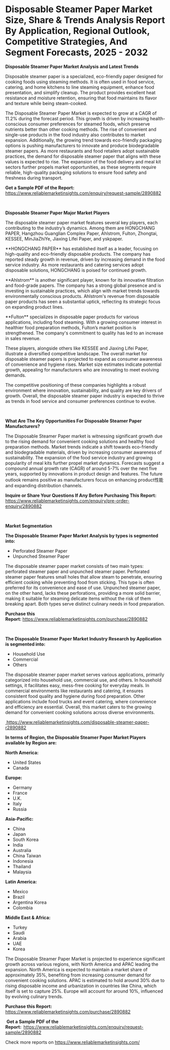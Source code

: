 <p><h1>Disposable Steamer Paper Market Size, Share & Trends Analysis Report By Application, Regional Outlook, Competitive Strategies, And Segment Forecasts, 2025 - 2032</h1></p><p><strong>Disposable Steamer Paper Market Analysis and Latest Trends</strong></p>
<p><p>Disposable steamer paper is a specialized, eco-friendly paper designed for cooking foods using steaming methods. It is often used in food service, catering, and home kitchens to line steaming equipment, enhance food presentation, and simplify cleanup. The product provides excellent heat resistance and moisture retention, ensuring that food maintains its flavor and texture while being steam-cooked.</p><p>The Disposable Steamer Paper Market is expected to grow at a CAGR of 11.2% during the forecast period. This growth is driven by increasing health-conscious consumer preferences for steamed foods, which preserve nutrients better than other cooking methods. The rise of convenient and single-use products in the food industry also contributes to market expansion. Additionally, the growing trend towards eco-friendly packaging options is pushing manufacturers to innovate and produce biodegradable steamer papers. As more restaurants and food retailers adopt sustainable practices, the demand for disposable steamer paper that aligns with these values is expected to rise. The expansion of the food delivery and meal kit sectors further propels market opportunities, as these segments require reliable, high-quality packaging solutions to ensure food safety and freshness during transport.</p></p>
<p><strong>Get a Sample PDF of the Report:&nbsp;</strong> <a href="https://www.reliablemarketinsights.com/enquiry/request-sample/2890882?utm_campaign=3321&utm_medium=2&utm_source=Github&utm_content=ia&utm_term=14032025&utm_id=disposable-steamer-paper">https://www.reliablemarketinsights.com/enquiry/request-sample/2890882</a></p>
<p>&nbsp;</p>
<p><strong>Disposable Steamer Paper Major Market Players</strong></p>
<p><p>The disposable steamer paper market features several key players, each contributing to the industry’s dynamics. Among them are HONGCHANG PAPER, Hangzhou Guanglian Complex Paper, Ahlstrom, Fulton, Zhongtai, KESSEE, MinJiaZhiYe, Jiaxing Lifei Paper, and yskpaper.</p><p>**HONGCHANG PAPER** has established itself as a leader, focusing on high-quality and eco-friendly disposable products. The company has reported steady growth in revenue, driven by increasing demand in the food service industry. As more restaurants and catering services adopt disposable solutions, HONGCHANG is poised for continued growth.</p><p>**Ahlstrom** is another significant player, known for its innovative filtration and food-grade papers. The company has a strong global presence and is investing in sustainable practices, which align with market trends towards environmentally conscious products. Ahlstrom's revenue from disposable paper products has seen a substantial uptick, reflecting its strategic focus on expanding product lines.</p><p>**Fulton** specializes in disposable paper products for various applications, including food steaming. With a growing consumer interest in healthier food preparation methods, Fulton’s market position is strengthened. The company's commitment to quality has led to an increase in sales revenue.</p><p>These players, alongside others like KESSEE and Jiaxing Lifei Paper, illustrate a diversified competitive landscape. The overall market for disposable steamer papers is projected to expand as consumer awareness of convenience and hygiene rises. Market size estimates indicate potential growth, appealing for manufacturers who are innovating to meet evolving demands.</p><p>The competitive positioning of these companies highlights a robust environment where innovation, sustainability, and quality are key drivers of growth. Overall, the disposable steamer paper industry is expected to thrive as trends in food service and consumer preferences continue to evolve.</p></p>
<p>&nbsp;</p>
<p><strong>What Are The Key Opportunities For Disposable Steamer Paper Manufacturers?</strong></p>
<p><p>The Disposable Steamer Paper market is witnessing significant growth due to the rising demand for convenient cooking solutions and healthy food preparation methods. Market trends indicate a shift towards eco-friendly and biodegradable materials, driven by increasing consumer awareness of sustainability. The expansion of the food service industry and growing popularity of meal kits further propel market dynamics. Forecasts suggest a compound annual growth rate (CAGR) of around 5-7% over the next five years, supported by innovations in product design and features. The future outlook remains positive as manufacturers focus on enhancing product性能 and expanding distribution channels.</p></p>
<p><strong>Inquire or Share Your Questions If Any Before Purchasing This Report:</strong> <a href="https://www.reliablemarketinsights.com/enquiry/pre-order-enquiry/2890882?utm_campaign=3321&utm_medium=2&utm_source=Github&utm_content=ia&utm_term=14032025&utm_id=disposable-steamer-paper">https://www.reliablemarketinsights.com/enquiry/pre-order-enquiry/2890882</a></p>
<p>&nbsp;</p>
<p><strong>Market Segmentation</strong></p>
<p><strong>The Disposable Steamer Paper Market Analysis by types is segmented into:</strong></p>
<p><ul><li>Perforated Steamer Paper</li><li>Unpunched Steamer Paper</li></ul></p>
<p><p>The disposable steamer paper market consists of two main types: perforated steamer paper and unpunched steamer paper. Perforated steamer paper features small holes that allow steam to penetrate, ensuring efficient cooking while preventing food from sticking. This type is often preferred for its convenience and ease of use. Unpunched steamer paper, on the other hand, lacks these perforations, providing a more solid barrier, making it suitable for steaming delicate items without the risk of them breaking apart. Both types serve distinct culinary needs in food preparation.</p></p>
<p><strong>Purchase this Report:&nbsp;</strong><a href="https://www.reliablemarketinsights.com/purchase/2890882?utm_campaign=3321&utm_medium=2&utm_source=Github&utm_content=ia&utm_term=14032025&utm_id=disposable-steamer-paper">https://www.reliablemarketinsights.com/purchase/2890882</a></p>
<p>&nbsp;</p>
<p><strong>The Disposable Steamer Paper Market Industry Research by Application is segmented into:</strong></p>
<p><ul><li>Household Use</li><li>Commercial</li><li>Others</li></ul></p>
<p><p>The disposable steamer paper market serves various applications, primarily categorized into household use, commercial use, and others. In household settings, it facilitates easy, mess-free cooking for everyday meals. In commercial environments like restaurants and catering, it ensures consistent food quality and hygiene during food preparation. Other applications include food trucks and event catering, where convenience and efficiency are essential. Overall, this market caters to the growing demand for convenient cooking solutions across diverse environments.</p></p>
<p><a href="https://www.reliablemarketinsights.com/disposable-steamer-paper-r2890882?utm_campaign=3321&utm_medium=2&utm_source=Github&utm_content=ia&utm_term=14032025&utm_id=disposable-steamer-paper">&nbsp;https://www.reliablemarketinsights.com/disposable-steamer-paper-r2890882</a></p>
<p><strong>In terms of Region, the Disposable Steamer Paper Market Players available by Region are:</strong></p>
<p>
    <p> <strong> North America: </strong>
        <ul>
            <li>United States</li>
            <li>Canada</li>
        </ul>
        </p> 
    <p> <strong> Europe: </strong>
        <ul>
            <li>Germany</li>
            <li>France</li>
            <li>U.K.</li>
            <li>Italy</li>
            <li>Russia</li>
        </ul>
        </p> 
    <p> <strong> Asia-Pacific: </strong>
        <ul>
            <li>China</li>
            <li>Japan</li>
            <li>South Korea</li>
            <li>India</li>
            <li>Australia</li>
            <li>China Taiwan</li>
            <li>Indonesia</li>
            <li>Thailand</li>
            <li>Malaysia</li>
        </ul>
        </p> 
    <p> <strong> Latin America: </strong>
        <ul>
            <li>Mexico</li>
            <li>Brazil</li>
            <li>Argentina Korea</li>
            <li>Colombia</li>
        </ul>
        </p> 
    <p> <strong> Middle East & Africa: </strong>
        <ul>
            <li>Turkey</li>
            <li>Saudi</li>
            <li>Arabia</li>
            <li>UAE</li>
            <li>Korea</li>
        </ul>
    </p>
    </p>
<p><p>The Disposable Steamer Paper Market is projected to experience significant growth across various regions, with North America and APAC leading the expansion. North America is expected to maintain a market share of approximately 35%, benefiting from increasing consumer demand for convenient cooking solutions. APAC is estimated to hold around 30% due to rising disposable income and urbanization in countries like China, which itself is set to capture 25%. Europe will account for around 10%, influenced by evolving culinary trends.</p></p>
<p><strong>Purchase this Report: </strong><a href="https://www.reliablemarketinsights.com/purchase/2890882?utm_campaign=3321&utm_medium=2&utm_source=Github&utm_content=ia&utm_term=14032025&utm_id=disposable-steamer-paper">https://www.reliablemarketinsights.com/purchase/2890882</a></p>
<p>&nbsp;<strong>Get a Sample PDF of the Report:&nbsp;&nbsp;</strong><a href="https://www.reliablemarketinsights.com/enquiry/request-sample/2890882?utm_campaign=3321&utm_medium=2&utm_source=Github&utm_content=ia&utm_term=14032025&utm_id=disposable-steamer-paper">https://www.reliablemarketinsights.com/enquiry/request-sample/2890882</a></p>
<p><strong></strong></p>
<p>Check more reports on <a href="https://www.reliablemarketinsights.com/?utm_campaign=3321&utm_medium=2&utm_source=Github&utm_content=ia&utm_term=14032025&utm_id=disposable-steamer-paper">https://www.reliablemarketinsights.com/</a></p>